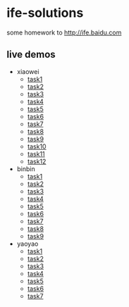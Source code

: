 # ife-solutions

some homework to http://ife.baidu.com

## live demos

 + xiaowei
     * [task1](https://virtualstory.github.io/ife-solutions/xiaowei/task1)
     * [task2](https://virtualstory.github.io/ife-solutions/xiaowei/task2)
     * [task3](https://virtualstory.github.io/ife-solutions/xiaowei/task3)
     * [task4](https://virtualstory.github.io/ife-solutions/xiaowei/task4)
     * [task5](https://virtualstory.github.io/ife-solutions/xiaowei/task5)
     * [task6](https://virtualstory.github.io/ife-solutions/xiaowei/task6)
     * [task7](https://virtualstory.github.io/ife-solutions/xiaowei/task7)
     * [task8](https://virtualstory.github.io/ife-solutions/xiaowei/task8)
     * [task9](https://virtualstory.github.io/ife-solutions/xiaowei/task9)
     * [task10](https://virtualstory.github.io/ife-solutions/xiaowei/task10)
     * [task11](https://virtualstory.github.io/ife-solutions/xiaowei/task11)
     * [task12](https://virtualstory.github.io/ife-solutions/xiaowei/task12)
 + binbin
     * [task1](https://virtualstory.github.io/ife-solutions/binbin/task1/)
     * [task2](https://virtualstory.github.io/ife-solutions/binbin/task2/)
     * [task3](https://virtualstory.github.io/ife-solutions/binbin/task3/)
     * [task4](https://virtualstory.github.io/ife-solutions/binbin/task4/)
     * [task5](https://virtualstory.github.io/ife-solutions/binbin/task5/)
     * [task6](https://virtualstory.github.io/ife-solutions/binbin/task6/)
     * [task7](https://virtualstory.github.io/ife-solutions/binbin/task7/)
     * [task8](https://virtualstory.github.io/ife-solutions/binbin/task8/)
     * [task9](https://virtualstory.github.io/ife-solutions/binbin/task9/)
 + yaoyao
      * [task1](https://virtualstory.github.io/ife-solutions/yaoyao/task1/)
      * [task2](https://virtualstory.github.io/ife-solutions/yaoyao/task2/)
      * [task3](https://virtualstory.github.io/ife-solutions/yaoyao/task3/)
      * [task4](https://virtualstory.github.io/ife-solutions/yaoyao/task4/)
      * [task5](https://virtualstory.github.io/ife-solutions/yaoyao/task5/)
      * [task6](https://virtualstory.github.io/ife-solutions/yaoyao/task6/)
      * [task7](https://virtualstory.github.io/ife-solutions/yaoyao/task7/)


